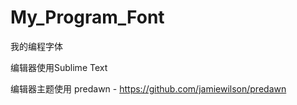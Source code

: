 # My_Program_Font
我的编程字体

编辑器使用Sublime Text

编辑器主题使用 predawn - https://github.com/jamiewilson/predawn
